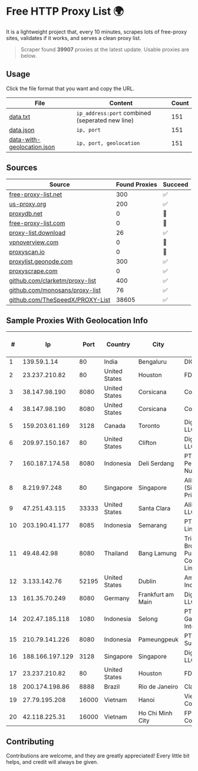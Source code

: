 
# Free HTTP Proxy List 🌍

It is a lightweight project that, every 10 minutes, scrapes lots of free-proxy sites, validates if it works, and serves a clean proxy list.


> Scraper found **39907** proxies at the latest update. Usable proxies are below.

## Usage

Click the file format that you want and copy the URL.


|File|Content|Count|
|----|-------|-----|
|[data.txt](https://raw.githubusercontent.com/themiralay/Proxy-List-World/master/data.txt)|`ip_address:port` combined (seperated new line)|151|
|[data.json](https://raw.githubusercontent.com/themiralay/Proxy-List-World/master/data.json)|`ip, port`|151|
|[data-with-geolocation.json](https://raw.githubusercontent.com/themiralay/Proxy-List-World/master/data-with-geolocation.json)|`ip, port, geolocation`|151|

## Sources

|Source|Found Proxies|Succeed|
|------|-------------|-------|
|[free-proxy-list.net](https://free-proxy-list.net)|300|✅|
|[us-proxy.org](https://www.us-proxy.org)|200|✅|
|[proxydb.net](http://proxydb.net)|0|🚫|
|[free-proxy-list.com](https://free-proxy-list.com/?page=&port=&type%5B%5D=http&type%5B%5D=https&up_time=0&search=Search)|0|🚫|
|[proxy-list.download](https://www.proxy-list.download/HTTP)|26|✅|
|[vpnoverview.com](https://vpnoverview.com/privacy/anonymous-browsing/free-proxy-servers)|0|🚫|
|[proxyscan.io](https://www.proxyscan.io)|0|🚫|
|[proxylist.geonode.com](https://proxylist.geonode.com/api/proxy-list?limit=300&page=1&sort_by=lastChecked&sort_type=desc&protocols=http,https)|300|✅|
|[proxyscrape.com](https://api.proxyscrape.com/v2/?request=displayproxies&protocol=http&timeout=10000&country=all&ssl=all&anonymity=all)|0|✅|
|[github.com/clarketm/proxy-list](https://raw.githubusercontent.com/clarketm/proxy-list/master/proxy-list-raw.txt)|400|✅|
|[github.com/monosans/proxy-list](https://raw.githubusercontent.com/monosans/proxy-list/main/proxies/http.txt)|76|✅|
|[github.com/TheSpeedX/PROXY-List](https://raw.githubusercontent.com/TheSpeedX/PROXY-List/master/http.txt)|38605|✅|


## Sample Proxies With Geolocation Info

|#|Ip|Port|Country|City|Internet Service Provider|
|-|--|----|-------|----|-------------------------|
|1|139.59.1.14|80|India|Bengaluru|DIGITALOCEAN|
|2|23.237.210.82|80|United States|Houston|FDCservers.net|
|3|38.147.98.190|8080|United States|Corsicana|Corsicana ISD|
|4|38.147.98.190|8080|United States|Corsicana|Corsicana ISD|
|5|159.203.61.169|3128|Canada|Toronto|DigitalOcean, LLC|
|6|209.97.150.167|80|United States|Clifton|DigitalOcean, LLC|
|7|160.187.174.58|8080|Indonesia|Deli Serdang|PT Netindo Persada Nusantara|
|8|8.219.97.248|80|Singapore|Singapore|Alibaba Cloud (Singapore) Private Limited|
|9|47.251.43.115|33333|United States|Santa Clara|Alibaba Cloud LLC|
|10|203.190.41.177|8085|Indonesia|Semarang|PT Jaring Lintas Utara|
|11|49.48.42.98|8080|Thailand|Bang Lamung|Triple T Broadband Public Company Limited|
|12|3.133.142.76|52195|United States|Dublin|Amazon.com, Inc.|
|13|161.35.70.249|8080|Germany|Frankfurt am Main|DigitalOcean, LLC|
|14|202.47.185.118|1080|Indonesia|Selong|PT Putra Garsel Interkoneksi|
|15|210.79.141.226|8080|Indonesia|Pameungpeuk|PT Reueus Sumber Data|
|16|188.166.197.129|3128|Singapore|Singapore|DigitalOcean, LLC|
|17|23.237.210.82|80|United States|Houston|FDCservers.net|
|18|200.174.198.86|8888|Brazil|Rio de Janeiro|Claro S.A|
|19|27.79.195.208|16000|Vietnam|Hanoi|Viettel Corporation|
|20|42.118.225.31|16000|Vietnam|Ho Chi Minh City|FPT Telecom Company|



## Contributing

Contributions are welcome, and they are greatly appreciated! Every
little bit helps, and credit will always be given.

